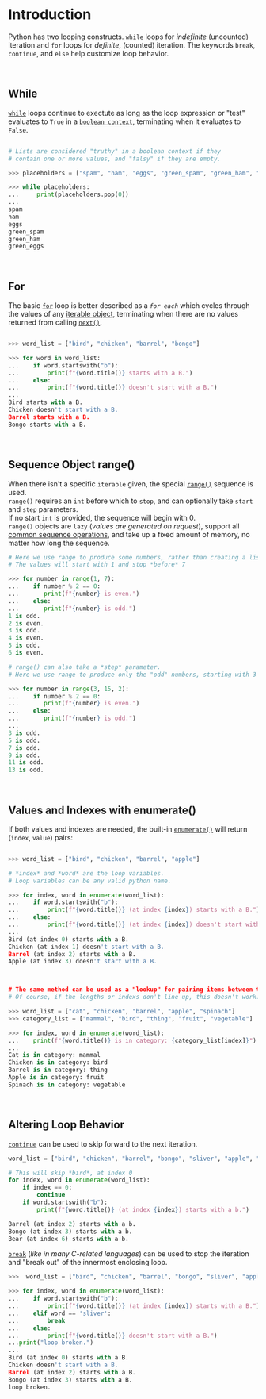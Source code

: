 # Introduction

Python has two looping constructs.
`while` loops for _indefinite_ (uncounted) iteration and `for` loops for _definite_, (counted) iteration.
The keywords `break`, `continue`, and `else` help customize loop behavior.

<br>

## While

[`while`][while statement] loops continue to exectute as long as the loop expression or "test" evaluates to `True` in a [`boolean context`][truth value testing], terminating when it evaluates to `False`.

```python

# Lists are considered "truthy" in a boolean context if they
# contain one or more values, and "falsy" if they are empty.

>>> placeholders = ["spam", "ham", "eggs", "green_spam", "green_ham", "green_eggs"]

>>> while placeholders:
...     print(placeholders.pop(0))
...
spam
ham
eggs
green_spam
green_ham
green_eggs
```

<br>

## For

The basic [`for`][for statement] loop is better described as a _`for each`_ which cycles through the values of any [iterable object][iterable], terminating when there are no values returned from calling [`next()`][next built-in].

```python

>>> word_list = ["bird", "chicken", "barrel", "bongo"]

>>> for word in word_list:
...    if word.startswith("b"):
...        print(f"{word.title()} starts with a B.")
...    else:
...        print(f"{word.title()} doesn't start with a B.")
...
Bird starts with a B.
Chicken doesn't start with a B.
Barrel starts with a B.
Bongo starts with a B.

```

<br>

## Sequence Object range()

When there isn't a specific `iterable` given, the special [`range()`][range] sequence is used.  
`range()` requires an `int` before which to `stop`, and can optionally take `start` and `step` parameters.  
If no start `int` is provided, the sequence will begin with 0.  
`range()` objects are `lazy` (_values are generated on request_), support all [common sequence operations][common sequence operations], and take up a fixed amount of memory, no matter how long the sequence.

```python
# Here we use range to produce some numbers, rather than creating a list of them in memory.
# The values will start with 1 and stop *before* 7

>>> for number in range(1, 7):
...    if number % 2 == 0:
...       print(f"{number} is even.")
...    else:
...       print(f"{number} is odd.")
1 is odd.
2 is even.
3 is odd.
4 is even.
5 is odd.
6 is even.

# range() can also take a *step* parameter.
# Here we use range to produce only the "odd" numbers, starting with 3 and stopping *before* 15.

>>> for number in range(3, 15, 2):
...    if number % 2 == 0:
...       print(f"{number} is even.")
...    else:
...       print(f"{number} is odd.")
...
3 is odd.
5 is odd.
7 is odd.
9 is odd.
11 is odd.
13 is odd.

```

<br>

## Values and Indexes with enumerate()

If both values and indexes are needed, the built-in [`enumerate()`][enumerate] will return (`index`, `value`) pairs:

```python

>>> word_list = ["bird", "chicken", "barrel", "apple"]

# *index* and *word* are the loop variables.
# Loop variables can be any valid python name.

>>> for index, word in enumerate(word_list):
...    if word.startswith("b"):
...        print(f"{word.title()} (at index {index}) starts with a B.")
...    else:
...        print(f"{word.title()} (at index {index}) doesn't start with a B.")
...
Bird (at index 0) starts with a B.
Chicken (at index 1) doesn't start with a B.
Barrel (at index 2) starts with a B.
Apple (at index 3) doesn't start with a B.



# The same method can be used as a "lookup" for pairing items between two lists.
# Of course, if the lengths or indexs don't line up, this doesn't work.

>>> word_list = ["cat", "chicken", "barrel", "apple", "spinach"]
>>> category_list = ["mammal", "bird", "thing", "fruit", "vegetable"]

>>> for index, word in enumerate(word_list):
...    print(f"{word.title()} is in category: {category_list[index]}")
...
Cat is in category: mammal
Chicken is in category: bird
Barrel is in category: thing
Apple is in category: fruit
Spinach is in category: vegetable
```

<br>

## Altering Loop Behavior

[`continue`][continue statement] can be used to skip forward to the next iteration.

```python
word_list = ["bird", "chicken", "barrel", "bongo", "sliver", "apple", "bear"]

# This will skip *bird*, at index 0
for index, word in enumerate(word_list):
    if index == 0:
        continue
    if word.startswith("b"):
        print(f"{word.title()} (at index {index}) starts with a b.")

Barrel (at index 2) starts with a b.
Bongo (at index 3) starts with a b.
Bear (at index 6) starts with a b.

```

[`break`][break statement] (_like in many C-related languages_) can be used to stop the iteration and "break out" of the innermost enclosing loop.

```python
>>>  word_list = ["bird", "chicken", "barrel", "bongo", "sliver", "apple"]

>>> for index, word in enumerate(word_list):
...    if word.startswith("b"):
...        print(f"{word.title()} (at index {index}) starts with a B.")
...    elif word == 'sliver':
...        break
...    else:
...        print(f"{word.title()} doesn't start with a B.")
...print("loop broken.")
...
Bird (at index 0) starts with a B.
Chicken doesn't start with a B.
Barrel (at index 2) starts with a B.
Bongo (at index 3) starts with a B.
loop broken.

```

[for statement]: https://docs.python.org/3/reference/compound_stmts.html#for
[range]: https://docs.python.org/3/library/stdtypes.html#range
[break statement]: https://docs.python.org/3/reference/simple_stmts.html#the-break-statement
[continue statement]: https://docs.python.org/3/reference/simple_stmts.html#the-continue-statement
[while statement]: https://docs.python.org/3/reference/compound_stmts.html#the-while-statement
[iterable]: https://docs.python.org/3/glossary.html#term-iterable
[truth value testing]: https://docs.python.org/3/library/stdtypes.html#truth-value-testing
[enumerate]: https://docs.python.org/3/library/functions.html#enumerate
[common sequence operations]: https://docs.python.org/3/library/stdtypes.html#common-sequence-operations
[next built-in]: https://docs.python.org/3/library/functions.html#next
